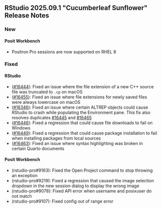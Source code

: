 ## RStudio 2025.09.1 "Cucumberleaf Sunflower" Release Notes

### New

#### Posit Workbench

- Positron Pro sessions are now supported on RHEL 8

### Fixed

#### RStudio

- ([#16444](https://github.com/rstudio/rstudio/issues/16444)): Fixed an issue where the file extension of a new C++ source file was truncated to `.cp` on macOS
- ([#16455](https://github.com/rstudio/rstudio/issues/16455)): Fixed an issue where file extensions for newly saved files were always lowercase on macOS
- ([#16346](https://github.com/rstudio/rstudio/issues/16346)): Fixed an issue where certain ALTREP objects could cause RStudio to crash while populating the Environment pane. This fix also resolves duplicates [#16445](https://github.com/rstudio/rstudio/issues/16445) and [#16465](https://github.com/rstudio/rstudio/issues/16465)
- ([#16446](https://github.com/rstudio/rstudio/issues/16446)): Fixed a regression that could cause file downloads to fail on Windows
- ([#16449](https://github.com/rstudio/rstudio/issues/16449)): Fixed a regression that could cause package installation to fail when installing packages from local sources
- ([#16463](https://github.com/rstudio/rstudio/issues/16463)): Fixed an issue where syntax highlighting was broken in certain Quarto documents

#### Posit Workbench

- (rstudio-pro#9163): Fixed the Open Project command to stop throwing an exception
- (rstudio-pro#9219): Fixed a regression that caused the image selection dropdown in the new session dialog to display the wrong image
- (rstudio-pro#9078): Fixed API error when username and posixuser do not match
- (rstudio-pro#9107): Fixed config out of range error
